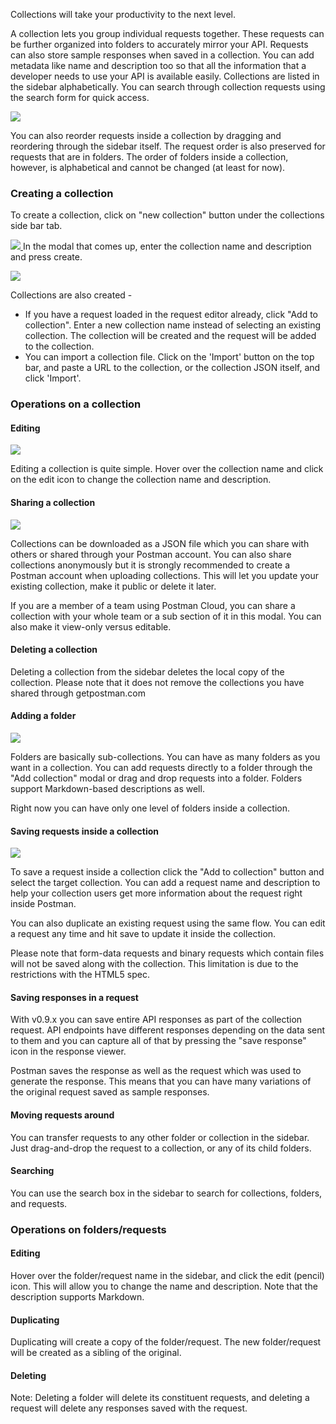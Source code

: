 ---
---
Collections will take your productivity to the next level.

A collection lets you group individual requests together. These requests can be further organized into folders to accurately mirror your API.
Requests can also store sample responses when saved in a collection.
You can add metadata like name and description too so that all the information that a developer needs to use your API is available easily.
Collections are listed in the sidebar alphabetically. You can search through collection requests using the search form for quick access.

[![](https://www.getpostman.com/img/v1/docs/thumbs/20.png)
][0]

You can also reorder requests inside a collection by dragging and reordering through the sidebar itself. The request order is also preserved for requests that are in folders.
The order of folders inside a collection, however, is alphabetical and cannot be changed (at least for now).

### Creating a collection

To create a collection, click on "new collection" button under the collections side bar tab. 

[![](https://www.getpostman.com/img/v1/docs/thumbs/34.png)
][1]
In the modal that comes up, enter the collection name and description and press create. 

[![](https://www.getpostman.com/img/v1/docs/thumbs/35.png)
][2]

Collections are also created - 

* If you have a request loaded in the request editor already, click "Add to collection". Enter a new collection name instead of selecting an existing collection. The collection will be created and the request will be added to the collection.
* You can import a collection file. Click on the 'Import' button on the top bar, and paste a URL to the collection, or the collection JSON itself, and click 'Import'.

### Operations on a collection

#### Editing

[![](https://www.getpostman.com/img/v1/docs/thumbs/22.png)
][3]

Editing a collection is quite simple. Hover over the collection name and click on the edit icon to change the collection name and description.

#### Sharing a collection

[![](https://www.getpostman.com/img/v1/docs/thumbs/23.png)
][4]

Collections can be downloaded as a JSON file which you can share with others or shared through your Postman account. You can also share collections anonymously but it is strongly recommended to create a Postman account when uploading collections. This will let you update your existing collection, make it public or delete it later.

If you are a member of a team using Postman Cloud, you can share a collection with your whole team or a sub section of it in this modal. You can also make it view-only versus editable.

#### Deleting a collection

Deleting a collection from the sidebar deletes the local copy of the collection. Please note that it does not remove the collections you have shared through getpostman.com

#### Adding a folder

[![](https://www.getpostman.com/img/v1/docs/thumbs/24.png)
][5]

Folders are basically sub-collections. You can have as many folders as you want in a collection.
You can add requests directly to a folder through the "Add collection" modal or drag and drop requests into a folder. Folders support Markdown-based descriptions as well.

Right now you can have only one level of folders inside a collection.

#### Saving requests inside a collection

[![](https://www.getpostman.com/img/v1/docs/thumbs/25.png)
][6]

To save a request inside a collection click the "Add to collection" button and select the target collection. You can add a request name and description to help your collection users get more information about the request right inside Postman.

You can also duplicate an existing request using the same flow. You can edit a request any time and hit save to update it inside the collection.

Please note that form-data requests and binary requests which contain files will not be saved along with the collection. This limitation is due to the restrictions with the HTML5 spec.

#### Saving responses in a request

With v0.9.x you can save entire API responses as part of the collection request. API endpoints have different responses depending on the data sent to them and you can capture all of that by pressing the "save response" icon in the response viewer.

Postman saves the response as well as the request which was used to generate the response. This means that you can have many variations of the original request saved as sample responses.

#### Moving requests around

You can transfer requests to any other folder or collection in the sidebar. Just drag-and-drop the request to a collection, or any of its child folders.

#### Searching

You can use the search box in the sidebar to search for collections, folders, and requests.

### Operations on folders/requests

#### Editing

Hover over the folder/request name in the sidebar, and click the edit (pencil) icon. This will allow you to change the name and description. Note that the description supports Markdown.

#### Duplicating

Duplicating will create a copy of the folder/request. The new folder/request will be created as a sibling of the original.

#### Deleting

Note: Deleting a folder will delete its constituent requests, and deleting a request will delete any responses saved with the request.


[0]: https://www.getpostman.com/img/v1/docs/source/20.png
[1]: https://www.getpostman.com/img/v1/docs/source/34.png
[2]: https://www.getpostman.com/img/v1/docs/source/35.png
[3]: https://www.getpostman.com/img/v1/docs/source/22.png
[4]: https://www.getpostman.com/img/v1/docs/source/23.png
[5]: https://www.getpostman.com/img/v1/docs/source/24.png
[6]: https://www.getpostman.com/img/v1/docs/source/25.png